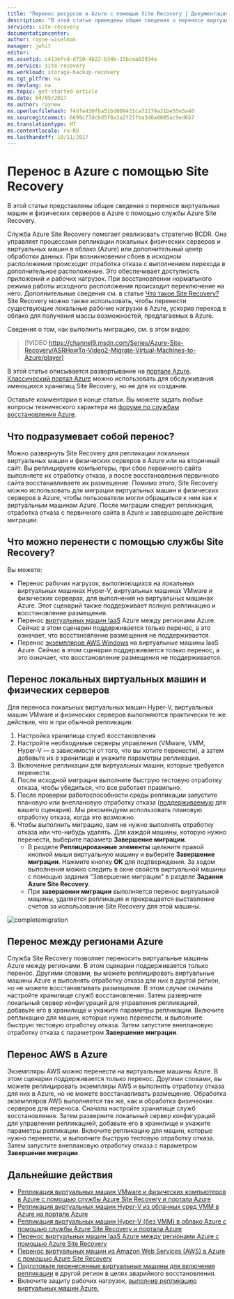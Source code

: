 ```yaml
---
title: "Перенос ресурсов в Azure с помощью Site Recovery | Документация Майкрософт"
description: "В этой статье приведены общие сведения о переносе виртуальных машин и физических серверов в Azure с помощью Azure Site Recovery."
services: site-recovery
documentationcenter: 
author: rayne-wiselman
manager: jwhit
editor: 
ms.assetid: c413efcd-d750-4b22-b34b-15bcaa03934a
ms.service: site-recovery
ms.workload: storage-backup-recovery
ms.tgt_pltfrm: na
ms.devlang: na
ms.topic: get-started-article
ms.date: 04/05/2017
ms.author: raynew
ms.openlocfilehash: f4dfe430fba51bd009431ca72279a21be55e3a40
ms.sourcegitcommit: 6699c77dcbd5f8a1a2f21fba3d0a0005ac9ed6b7
ms.translationtype: HT
ms.contentlocale: ru-RU
ms.lasthandoff: 10/11/2017
---
```

# <a name="migrate-to-azure-with-site-recovery"></a>Перенос в Azure с помощью Site Recovery

В этой статье представлены общие сведения о переносе виртуальных машин и физических серверов в Azure с помощью службы Azure Site Recovery.

Служба Azure Site Recovery помогает реализовать стратегию BCDR. Она управляет процессами репликации локальных физических серверов и виртуальных машин в облако (Azure) или дополнительный центр обработки данных. При возникновении сбоев в исходном расположении происходит отработка отказа с выполнением перехода в дополнительное расположение. Это обеспечивает доступность приложений и рабочих нагрузок. При восстановлении нормального режима работы исходного расположения происходит переключение на него. Дополнительные сведения см. в статье [Что такое Site Recovery?](site-recovery-overview.md) Site Recovery можно также использовать, чтобы перенести существующие локальные рабочие нагрузки в Azure, ускорив переход в облако для получения массы возможностей, предлагаемых в Azure.

Сведения о том, как выполнить миграцию, см. в этом видео:
>[!VIDEO https://channel9.msdn.com/Series/Azure-Site-Recovery/ASRHowTo-Video2-Migrate-Virtual-Machines-to-Azure/player]

В этой статье описывается развертывание на [портале Azure](https://portal.azure.com). [Классический портал Azure](https://manage.windowsazure.com/) можно использовать для обслуживания имеющихся хранилищ Site Recovery, но не для их создания.

Оставьте комментарии в конце статьи. Вы можете задать любые вопросы технического характера на [форуме по службам восстановления Azure](https://social.msdn.microsoft.com/forums/azure/home?forum=hypervrecovmgr).


## <a name="what-do-we-mean-by-migration"></a>Что подразумевает собой перенос?

Можно развернуть Site Recovery для репликации локальных виртуальных машин и физических серверов в Azure или на вторичный сайт. Вы реплицируете компьютеры, при сбое первичного сайта выполняете их отработку отказа, а после восстановления первичного сайта восстанавливаете их размещение. Помимо этого, Site Recovery можно использовать для миграции виртуальных машин и физических серверов в Azure, чтобы пользователи могли обращаться к ним как к виртуальным машинам Azure. После миграции следует репликация, отработка отказа с первичного сайта в Azure и завершающее действие миграции.

## <a name="what-can-site-recovery-migrate"></a>Что можно перенести с помощью службы Site Recovery?

Вы можете:

- Перенос рабочих нагрузок, выполняющихся на локальных виртуальных машинах Hyper-V, виртуальных машинах VMware и физических серверах, для выполнения на виртуальных машинах Azure. Этот сценарий также поддерживает полную репликацию и восстановление размещения.
- Перенос [виртуальных машин IaaS](site-recovery-migrate-azure-to-azure.md) Azure между регионами Azure. Сейчас в этом сценарии поддерживается только перенос, а это означает, что восстановление размещения не поддерживается.
- Перенос [экземпляров AWS Windows](site-recovery-migrate-aws-to-azure.md) на виртуальные машины IaaS Azure. Сейчас в этом сценарии поддерживается только перенос, а это означает, что восстановление размещения не поддерживается.

## <a name="migrate-on-premises-vms-and-physical-servers"></a>Перенос локальных виртуальных машин и физических серверов

Для переноса локальных виртуальных машин Hyper-V, виртуальных машин VMware и физических серверов выполняются практически те же действия, что и при обычной репликации.

1. Настройка хранилища служб восстановления
2. Настройте необходимые серверы управления (VMware, VMM, Hyper-V — в зависимости от того, что вы хотите перенести), а затем добавьте их в хранилище и укажите параметры репликации.
3. Включение репликации для виртуальных машин, которые требуется перенести.
4. После исходной миграции выполните быструю тестовую отработку отказа, чтобы убедиться, что все работает правильно.
5. После проверки работоспособности среды репликации запустите плановую или внеплановую отработку отказа ([поддерживаемую](site-recovery-failover.md) для вашего сценария). Мы рекомендуем использовать плановую отработку отказа, когда это возможно.
6. Чтобы выполнить миграцию, вам не нужно выполнять отработку отказа или что-нибудь удалять. Для каждой машины, которую нужно перенести, выберите параметр **Завершение миграции**.
     - В разделе **Реплицированные элементы** щелкните правой кнопкой мыши виртуальную машину и выберите **Завершение миграции**. Нажмите кнопку **ОК** для подтверждения. За ходом выполнения можно следить в окне свойств виртуальной машины с помощью задания "Завершение миграции" в разделе **Задания Azure Site Recovery**.
     - При **завершении миграции** выполняется перенос виртуальной машины, удаляется репликация и прекращается выставление счетов за использование Site Recovery для этой машины.

![completemigration](./media/site-recovery-hyper-v-site-to-azure/migrate.png)

## <a name="migrate-between-azure-regions"></a>Перенос между регионами Azure

Служба Site Recovery позволяет переносить виртуальные машины Azure между регионами. В этом сценарии поддерживается только перенос. Другими словами, вы можете реплицировать виртуальные машины Azure и выполнять отработку отказа для них в другой регион, но не можете восстанавливать размещение. В этом случае сначала настройте хранилище служб восстановления. Затем разверните локальный сервер конфигураций для управления репликацией, добавьте его в хранилище и укажите параметры репликации. Включите репликацию для машин, которые нужно перенести, и выполните быструю тестовую отработку отказа. Затем запустите внеплановую отработку отказа с параметром **Завершение миграции**.

## <a name="migrate-aws-to-azure"></a>Перенос AWS в Azure

Экземпляры AWS можно перенести на виртуальные машины Azure. В этом сценарии поддерживается только перенос. Другими словами, вы можете реплицировать экземпляры AWS и выполнять отработку отказа для них в Azure, но не можете восстанавливать размещение. Обработка экземпляров AWS выполняется так же, как и обработка физических серверов для переноса. Сначала настройте хранилище служб восстановления. Затем разверните локальный сервер конфигураций для управления репликацией, добавьте его в хранилище и укажите параметры репликации. Включите репликацию для машин, которые нужно перенести, и выполните быструю тестовую отработку отказа. Затем запустите внеплановую отработку отказа с параметром **Завершение миграции**.




## <a name="next-steps"></a>Дальнейшие действия

- [Репликация виртуальных машин VMware и физических компьютеров в Azure с помощью службы Azure Site Recovery и портала Azure](site-recovery-vmware-to-azure.md)
- [Репликация виртуальных машин Hyper-V из облачных сред VMM в Azure на портале Azure](site-recovery-vmm-to-azure.md)
- [Репликация виртуальных машин Hyper-V (без VMM) в облако Azure с помощью службы Azure Site Recovery и портала Azure](site-recovery-hyper-v-site-to-azure.md)
- [Перенос виртуальных машин IaaS Azure между регионами Azure с помощью Azure Site Recovery](site-recovery-migrate-azure-to-azure.md)
- [Перенос виртуальных машин из Amazon Web Services (AWS) в Azure с помощью Azure Site Recovery](site-recovery-migrate-aws-to-azure.md)
- [Подготовьте перенесенные виртуальные машины для включения репликации](site-recovery-azure-to-azure-after-migration.md) в другой регион в целях аварийного восстановления.
- Включите защиту рабочих нагрузок, [выполнив репликацию виртуальных машин Azure.](site-recovery-azure-to-azure.md)
